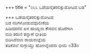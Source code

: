 +++
title = "೦೩೩ ಒಡೆಯನೈತರಲಿಕ್ಷುದೋಟದ ಬಡ"

+++
ಒಡೆಯನೈತರಲಿಕ್ಷುದೋಟದ  
ಬಡ ನರಿಗಳೋಡುವವೊಲೀಕೆಯ   
ಹಿಡಿದಡಳೆವ ಖಳ ಹಾಯ್ದನಾ ಕೌರವನ ಹೊರೆಗಾಗಿ  
ನುಡಿ ತರುಣಿ ತನ್ನಾಣೆ ಭೀತಿಯ   
ಬಿಡಿಸಿದೆನಲಾ ರಾಯನಾಜ್ಞೆಯ  
ತಡಿಕೆವಲೆ ನುಗ್ಗಾಯ್ತು ಹೋಗಿನ್ನೆಂದನಾ ಭೀಮ     ॥33॥